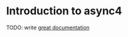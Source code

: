# Introduction to async4

TODO: write [great documentation](http://jacobian.org/writing/what-to-write/)
